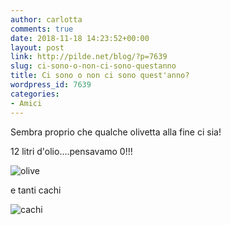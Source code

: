 ```yaml
---
author: carlotta
comments: true
date: 2018-11-18 14:23:52+00:00
layout: post
link: http://pilde.net/blog/?p=7639
slug: ci-sono-o-non-ci-sono-questanno
title: Ci sono o non ci sono quest'anno?
wordpress_id: 7639
categories:
- Amici
---
```


Sembra proprio che qualche olivetta alla fine ci sia!

12 litri d'olio....pensavamo 0!!!

![olive](http://pilde.net/blog/wp-content/uploads/2018/12/olive.jpg)


e tanti cachi

![cachi](http://pilde.net/blog/wp-content/uploads/2018/12/cachi.jpg)



